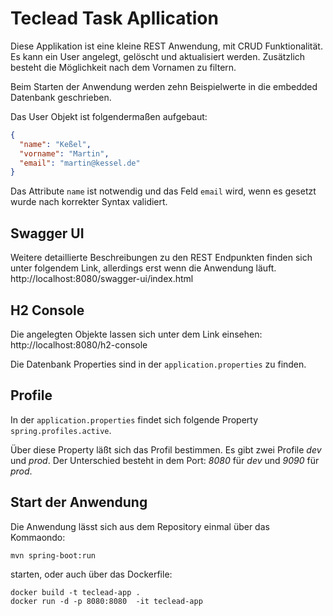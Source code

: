 # Teclead Task Apllication

Diese Applikation ist eine kleine REST Anwendung, mit CRUD Funktionalität. Es kann ein User angelegt, gelöscht und aktualisiert werden. Zusätzlich besteht die Möglichkeit nach dem Vornamen zu filtern.

Beim Starten der Anwendung werden zehn Beispielwerte in die embedded Datenbank geschrieben. 

Das User Objekt ist folgendermaßen aufgebaut:
```json
{
  "name": "Keßel",
  "vorname": "Martin",
  "email": "martin@kessel.de"
}
```

Das Attribute `name` ist notwendig und das Feld `email` wird, wenn es gesetzt wurde nach 
korrekter Syntax validiert.

## Swagger UI
Weitere detaillierte Beschreibungen zu den REST Endpunkten finden sich unter folgendem Link, 
allerdings erst wenn die Anwendung läuft.
http://localhost:8080/swagger-ui/index.html

## H2 Console
Die angelegten Objekte lassen sich unter dem Link einsehen:
http://localhost:8080/h2-console

Die Datenbank Properties sind in der `application.properties` zu finden.

## Profile
In der `application.properties` findet sich folgende Property `spring.profiles.active`.

Über diese Property läßt sich das Profil bestimmen. Es gibt zwei Profile _dev_ und _prod_. 
Der Unterschied besteht in dem Port: _8080_ für _dev_ und _9090_ für _prod_.

## Start der Anwendung
Die Anwendung lässt sich aus dem Repository einmal über das Kommaondo:

```
mvn spring-boot:run
```

starten, oder auch über das Dockerfile:

```
docker build -t teclead-app .
docker run -d -p 8080:8080  -it teclead-app
```
